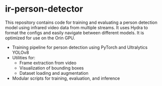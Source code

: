 # ir-person-detector


This repository contains code for training and evaluating a person detection model using infrared video data from multiple streams. It uses Hydra to format the configs and easily navigate between different models. It is optimized for use on the Orin GPU.

- Training pipeline for person detection using PyTorch and Ultralytics YOLOv8
- Utilities for:
  - Frame extraction from video
  - Visualization of bounding boxes
  - Dataset loading and augmentation
- Modular scripts for training, evaluation, and inference
